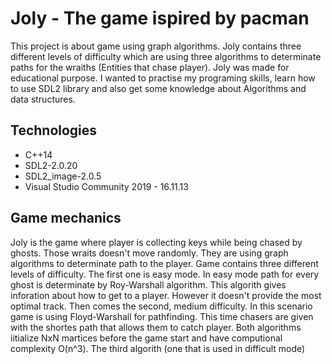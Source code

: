# Joly - The game ispired by pacman
This project is about game using graph algorithms. Joly contains three different levels of difficulty which are using three algorithms to determinate paths for the wraiths (Entities that chase player). Joly was made for educational purpose. I wanted to practise my programing skills, learn how to use SDL2 library and also get some knowledge about Algorithms and data structures.

## Technologies
* C++14
* SDL2-2.0.20
* SDL2_image-2.0.5
* Visual Studio Community 2019 - 16.11.13

## Game mechanics
Joly is the game where player is collecting keys while being chased by ghosts. Those wraits doesn't move randomly. They are using graph algorithms to determinate path to the player. Game contains three different levels of difficulty. The first one is easy mode. In easy mode path for every ghost is determinate by Roy-Warshall algorithm. This algorith gives inforation about how to get to a player. However it doesn't provide the most optimal track. Then comes the second, medium difficulty. In this scenario game is using Floyd-Warshall for pathfinding. This time chasers are given with the shortes path that allows them to catch player. Both algorithms iitialize NxN martices before the game start and have computional complexity O(n^3). The third algorith (one that is used in difficult mode) 
